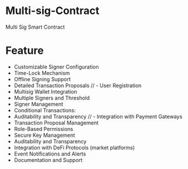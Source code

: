 # Multi-sig-Contract
Multi Sig Smart Contract

# Feature 
- Customizable Signer Configuration
- Time-Lock Mechanism
- Offline Signing Support
- Detailed Transaction Proposals 
 // - User Registration 
- Multisig Wallet Integration
- Multiple Signers and Threshold
- Signer Management
- Conditional Transactions: 
- Auditability and Transparency
  // - Integration with Payment Gateways 
- Transaction Proposal Management
- Role-Based Permissions
- Secure Key Management
- Auditability and Transparency
- Integration with DeFi Protocols (market platforms)
- Event Notifications and Alerts
- Documentation and Support  
